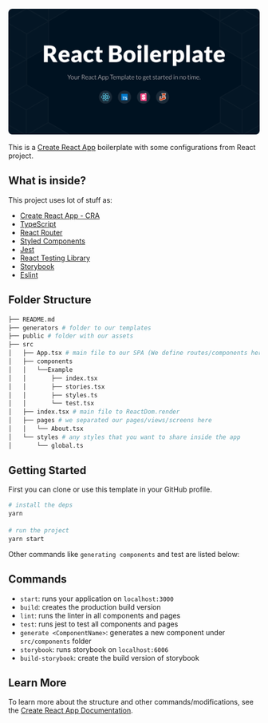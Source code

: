 ![React Boilerplate](./img/readme-cover.png)

This is a [Create React App](https://create-react-app.dev/) boilerplate with some configurations from React project.

## What is inside?

This project uses lot of stuff as:

- [Create React App - CRA](https://create-react-app.dev/)
- [TypeScript](https://www.typescriptlang.org/)
- [React Router](https://reactrouter.com/web/guides/quick-start)
- [Styled Components](https://styled-components.com/)
- [Jest](https://jestjs.io/)
- [React Testing Library](https://testing-library.com/docs/react-testing-library/intro)
- [Storybook](https://storybook.js.org/)
- [Eslint](https://eslint.org/)

## Folder Structure

```sh
├── README.md
├── generators # folder to our templates
├── public # folder with our assets
├── src
│   ├── App.tsx # main file to our SPA (We define routes/components here)
│   ├── components
│   │   └──Example
│   │       ├── index.tsx
│   │       ├── stories.tsx
│   │       ├── styles.ts
│   │       └── test.tsx
│   ├── index.tsx # main file to ReactDom.render
│   ├── pages # we separated our pages/views/screens here
│   │   └── About.tsx
│   └── styles # any styles that you want to share inside the app
│       └── global.ts
```

## Getting Started

First you can clone or use this template in your GitHub profile.

```sh
# install the deps
yarn

# run the project
yarn start
```

Other commands like `generating components` and test are listed below:

## Commands

- `start`: runs your application on `localhost:3000`
- `build`: creates the production build version
- `lint`: runs the linter in all components and pages
- `test`: runs jest to test all components and pages
- `generate <ComponentName>`: generates a new component under `src/components` folder
- `storybook`: runs storybook on `localhost:6006`
- `build-storybook`: create the build version of storybook

## Learn More

To learn more about the structure and other commands/modifications, see the [Create React App Documentation](https://create-react-app.dev/).
